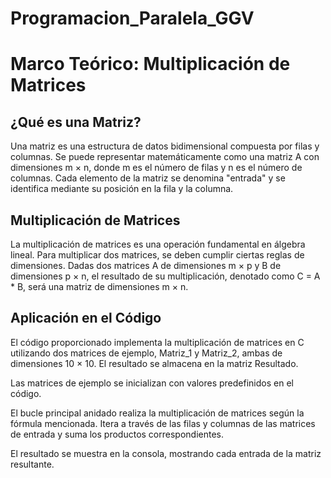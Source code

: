 # Programacion_Paralela_GGV



 # Marco Teórico: Multiplicación de Matrices
## ¿Qué es una Matriz?
Una matriz es una estructura de datos bidimensional compuesta por filas y columnas. Se puede representar matemáticamente como una matriz A con dimensiones m × n, donde m es el número de filas y n es el número de columnas. Cada elemento de la matriz se denomina "entrada" y se identifica mediante su posición en la fila y la columna.

## Multiplicación de Matrices
La multiplicación de matrices es una operación fundamental en álgebra lineal. Para multiplicar dos matrices, se deben cumplir ciertas reglas de dimensiones. Dadas dos matrices A de dimensiones m × p y B de dimensiones p × n, el resultado de su multiplicación, denotado como C = A * B, será una matriz de dimensiones m × n.


## Aplicación en el Código
El código proporcionado implementa la multiplicación de matrices en C utilizando dos matrices de ejemplo, Matriz_1 y Matriz_2, ambas de dimensiones 10 × 10. El resultado se almacena en la matriz Resultado.

Las matrices de ejemplo se inicializan con valores predefinidos en el código.

El bucle principal anidado realiza la multiplicación de matrices según la fórmula mencionada. Itera a través de las filas y columnas de las matrices de entrada y suma los productos correspondientes.

El resultado se muestra en la consola, mostrando cada entrada de la matriz resultante.

